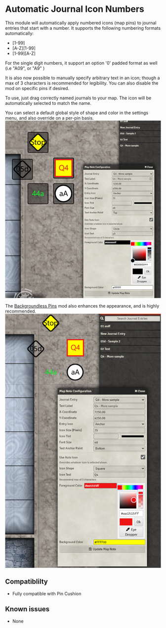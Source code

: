 # Automatic Journal Icon Numbers

This module will automatically apply numbered icons (map pins) to journal entries that start with a number.  It supports the following numbering formats automatically:

* [1-99]
* [A-Z][1-99]
* [1-99][A-Z]



For the single digit numbers, it support an option '0' padded format as well (i.e "A09", or "A9" )

It is also now possible to manually specify arbitrary text in an icon; though a max of 3 characters is recommended for legibility. You can also disable the mod on specific pins if desired.



To use, just drag correctly named journals to your map. The icon will be automatically selected to match the name.



You can select a default global style of shape and color in the settings menu, and also override on a per-pin basis.
![Example of assorted pins on a map](example.png)



The [Backgroundless Pins](https://foundryvtt.com/packages/backgroundless-pins/) mod also enhances the appearance, and is highly recommended.
![Example of assorted pins on a map, with backgroundless-pins module](example_backgroundless.png)

## Compatiblilty
* Fully compatible with Pin Cushion

## Known issues

* None
